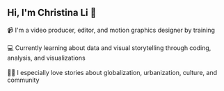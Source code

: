 ## Hi, I'm Christina Li 👋

📹 I'm a video producer, editor, and motion graphics designer by training
<br>
<br>
💻 Currently learning about data and visual storytelling through coding, analysis, and visualizations
<br>
<br>
🕵🏻 I especially love stories about globalization, urbanization, culture, and community
<br>

<!--
**christinamyli/christinamyli** is a ✨ _special_ ✨ repository because its `README.md` (this file) appears on your GitHub profile.

Here are some ideas to get you started:

- 🔭 I’m currently working on ...
- 🌱 I’m currently learning ...
- 👯 I’m looking to collaborate on ...
- 🤔 I’m looking for help with ...
- 💬 Ask me about ...
- 📫 How to reach me: ...
- 😄 Pronouns: ...
- ⚡ Fun fact: ...
-->

